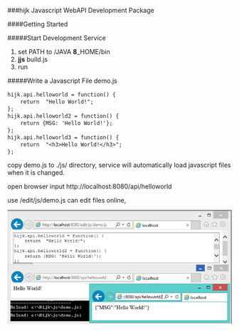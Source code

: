 ###hijk Javascript WebAPI Development Package

####Getting Started

#####Start Development Service

1. set PATH to /JAVA **8**_HOME/bin
2. **jjs** build.js
3. run

 
#####Write a Javascript File demo.js

```
hijk.api.helloworld = function() {
    return  "Hello World!";
};
hijk.api.helloworld2 = function() {
    return {MSG: 'Hello World!'};
};
hijk.api.helloworld3 = function() {
    return  "<h3>Hello World!</h3>";
};
```

copy demo.js to ./js/ directory, service will automatically load javascript files when it is changed.

open browser input http://localhost:8080/api/helloworld

use /edit/js/demo.js can edit files online, 

![PIC](https://github.com/iboxdb/hijk/raw/master/html/images/HIJK.png)
